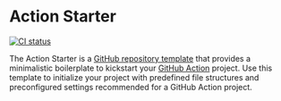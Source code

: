 # Action Starter

[![CI status](https://img.shields.io/github/actions/workflow/status/threeal/action-starter/ci.yaml?branch=main&label=CI&style=flat-square)](https://github.com/threeal/action-starter/actions/workflows/ci.yaml)

The Action Starter is a [GitHub repository template](https://docs.github.com/en/repositories/creating-and-managing-repositories/creating-a-repository-from-a-template) that provides a minimalistic boilerplate to kickstart your [GitHub Action](https://github.com/features/actions) project.
Use this template to initialize your project with predefined file structures and preconfigured settings recommended for a GitHub Action project.
